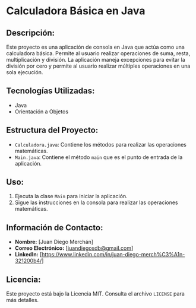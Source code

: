 # Calculadora Básica en Java

## Descripción:
Este proyecto es una aplicación de consola en Java que actúa como una calculadora básica. Permite al usuario realizar operaciones de suma, resta, multiplicación y división. La aplicación maneja excepciones para evitar la división por cero y permite al usuario realizar múltiples operaciones en una sola ejecución.

## Tecnologías Utilizadas:
- Java
- Orientación a Objetos

## Estructura del Proyecto:
- `Calculadora.java`: Contiene los métodos para realizar las operaciones matemáticas.
- `Main.java`: Contiene el método `main` que es el punto de entrada de la aplicación.

## Uso:
1. Ejecuta la clase `Main` para iniciar la aplicación.
2. Sigue las instrucciones en la consola para realizar las operaciones matemáticas.

## Información de Contacto:
- **Nombre:** [Juan Diego Merchán]
- **Correo Electrónico:** [juandiegosdb@gmail.com]
- **LinkedIn:** [https://www.linkedin.com/in/juan-diego-merch%C3%A1n-321200b4/]

## Licencia:
Este proyecto está bajo la Licencia MIT. Consulta el archivo `LICENSE` para más detalles.